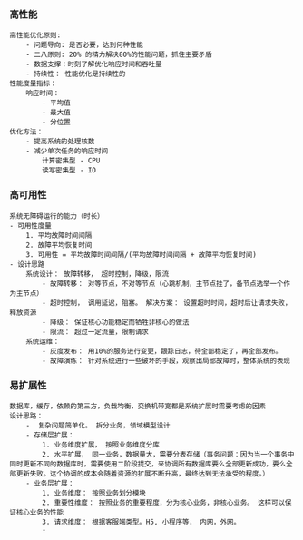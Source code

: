 ### 高性能
    高性能优化原则:
        - 问题导向: 是否必要，达到何种性能
        - 二八原则: 20% 的精力解决80%的性能问题，抓住主要矛盾
        - 数据支撑：时刻了解优化响应时间和吞吐量
        - 持续性： 性能优化是持续性的
    性能度量指标：
        响应时间：
            - 平均值
            - 最大值
            - 分位置
    优化方法：
        - 提高系统的处理核数
        - 减少单次任务的响应时间
            计算密集型 - CPU
            读写密集型 - IO

### 高可用性
    系统无障碍运行的能力（时长）
    - 可用性度量
        1. 平均故障时间间隔
        2. 故障平均恢复时间
        3. 可用性 = 平均故障时间间隔/(平均故障时间间隔 + 故障平均恢复时间)
    - 设计思路
        系统设计： 故障转移， 超时控制，降级，限流
            - 故障转移： 对等节点，不对等节点（心跳机制，主节点挂了，备节点选举一个作为主节点） 
            - 超时控制， 调用延迟，阻塞。 解决方案： 设置超时时间，超时后让请求失败，释放资源
            - 降级： 保证核心功能稳定而牺牲非核心的做法
            - 限流： 超过一定流量，限制请求
        系统运维：
            - 灰度发布： 用10%的服务进行变更，跟踪日志，待全部稳定了，再全部发布。
            - 故障演练： 针对系统进行一些破坏的手段，观察出局部故障时，整体系统的表现

### 易扩展性
    数据库，缓存，依赖的第三方，负载均衡，交换机带宽都是系统扩展时需要考虑的因素
    设计思路：
        -  复杂问题简单化。 拆分业务，领域模型设计
        - 存储层扩展： 
            1. 业务维度扩展， 按照业务维度分库
            2. 水平扩展， 同一业务，数据量大，需要分表存储（事务问题：因为当一个事务中同时更新不同的数据库时，需要使用二阶段提交，来协调所有数据库要么全部更新成功，要么全部更新失败。这个协调的成本会随着资源的扩展不断升高，最终达到无法承受的程度。）
        - 业务层扩展：
            1. 业务维度： 按照业务划分模块
            2. 重要性维度： 按照业务的重要程度，分为核心业务，非核心业务。 这样可以保证核心业务的性能
            3. 请求维度： 根据客服端类型。H5, 小程序等， 内网，外网。
            -

